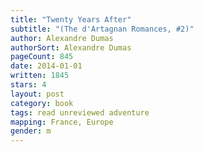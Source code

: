 ```yaml
---
title: "Twenty Years After"
subtitle: "(The d'Artagnan Romances, #2)"
author: Alexandre Dumas
authorSort: Alexandre Dumas
pageCount: 845
date: 2014-01-01
written: 1845
stars: 4
layout: post
category: book
tags: read unreviewed adventure
mapping: France, Europe
gender: m
---
```

